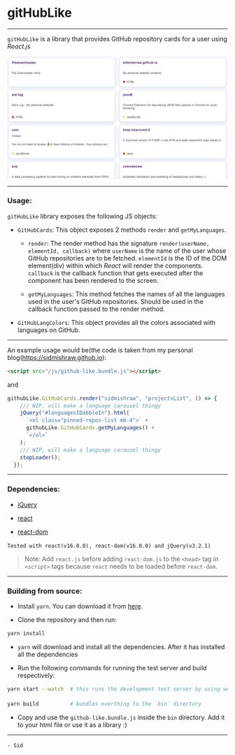 # gitHubLike

---

`gitHubLike` is a library that provides GitHub repository cards for a user using *React.js*

![](./githubLike-cards-sc.png)

---

### Usage:

`gitHubLike` library exposes the following JS objects:

* `GitHubCards`: This object exposes 2 methods `render` and `getMyLanguages`.
    
    * `render`: The render method has the signature
      `render(userName, elementId, callback)` where `userName` is the name of the user whose GitHub repositories are to be fetched. `elementId` is the ID of the DOM element(div) within which *React* will render the components. `callback` is the callback function that gets executed after the component has been rendered to the screen.
    
    * `getMyLanguages`: This method fetches the names of all the languages used in the user's GitHub repositories. Should be used in the callback function passed to the render method.

* `GitHubLangColors`: This object provides all the colors associated with languages on GitHub.

---

An example usage would be(the code is taken from my personal blog(https://sidmishraw.github.io):

```html
<script src="/js/github-like.bundle.js"></script>
```

and

```js
githubLike.GitHubCards.render("sidmishraw", "projectsList", () => {
    /// WIP, will make a language carousel thingy
    jQuery("#languagesIDabbleIn").html(
      `<ol class="pinned-repos-list mb-4">` +
      githubLike.GitHubCards.getMyLanguages() +
      `</ol>`
    );
    /// WIP, will make a language carousel thingy
    stopLoader();
  });
```

---

### Dependencies:

* [jQuery](https://unpkg.com/jquery@3.2.1/dist/jquery.js)

* [react](https://unpkg.com/react@16.0.0/umd/react.production.min.js)

* [react-dom](https://unpkg.com/react-dom@16.0.0/umd/react-dom.production.min.js)

`Tested with react(v16.0.0), react-dom(v16.0.0) and jQuery(v3.2.1)`

> Note: Add `react.js` before adding `react-dom.js` to the `<head>` tag in `<script>` tags because `react` needs to be loaded before `react-dom`.


---

### Building from source:

* Install `yarn`. You can download it from [here](https://yarnpkg.com/en/).

* Clone the repository and then run:

```sh
yarn install
```

* `yarn` will download and install all the dependencies. After it has installed all the dependencies

* Run the following commands for running the test server and build respectively:

```sh
yarn start --watch  # this runs the development test server by using webpack-dev-server

yarn build          # bundles everthing to the `bin` directory
```

* Copy and use the `github-like.bundle.js` inside the `bin` directory. Add it to your html file or use it as a library :)

---


`- Sid`